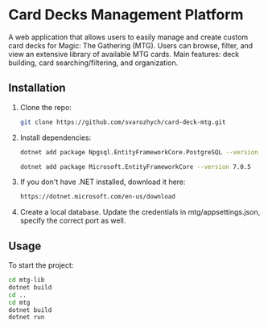 # Card Decks Management Platform
A web application that allows users to easily manage and create custom card decks for Magic: The Gathering (MTG). Users can browse, filter, and view an extensive library of available MTG cards. Main features: deck building, card searching/filtering, and organization.

## Installation
1. Clone the repo:
    ```bash
    git clone https://github.com/svarozhych/card-deck-mtg.git
    ```
2. Install dependencies:
    ```bash
    dotnet add package Npgsql.EntityFrameworkCore.PostgreSQL --version 7.0.4
    ```
    ```bash
    dotnet add package Microsoft.EntityFrameworkCore --version 7.0.5
    ```
    
3. If you don't have .NET installed, download it here:
   ```bash 
   https://dotnet.microsoft.com/en-us/download
   ```

4. Create a local database. Update the credentials in mtg/appsettings.json, specify the correct port as well.

## Usage
To start the project:
```bash
cd mtg-lib
dotnet build
cd ..
cd mtg
dotnet build
dotnet run
```

